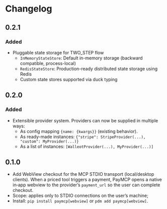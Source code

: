 # Changelog

## 0.2.1
### Added
- Pluggable state storage for TWO_STEP flow
  - `InMemoryStateStore`: Default in-memory storage (backward compatible, process-local)
  - `RedisStateStore`: Production-ready distributed state storage using Redis
  - Custom state stores supported via duck typing

## 0.2.0
### Added
- Extensible provider system. Providers can now be supplied in multiple ways:
  - As config mapping `{name: {kwargs}}` (existing behavior).
  - As ready-made instances: `{"stripe": StripeProvider(...), "custom": MyProvider(...)}`
  - As a list of instances: `[WalleotProvider(...), MyProvider(...)]`

## 0.1.0
- Add WebView checkout for the MCP STDIO transport (local/desktop clients). When a priced tool triggers a payment, PayMCP opens a native in‑app webview to the provider’s `payment_url` so the user can complete checkout.
- Scope: applies only to STDIO connections on the user’s machine; 
- Install: `pip install paymcp[webview]` or `pdm add paymcp[webview]`.

